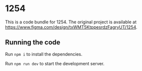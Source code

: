 
  # 1254

  This is a code bundle for 1254. The original project is available at https://www.figma.com/design/txWMT5KtppesrdzFagryUT/1254.

  ## Running the code

  Run `npm i` to install the dependencies.

  Run `npm run dev` to start the development server.
  
